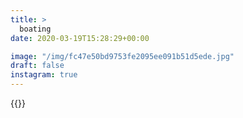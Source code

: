 ```yaml
---
title: >
  boating
date: 2020-03-19T15:28:29+00:00

image: "/img/fc47e50bd9753fe2095ee091b51d5ede.jpg"
draft: false
instagram: true
---
```


{{<photo src="/img/fc47e50bd9753fe2095ee091b51d5ede.jpg">}}
